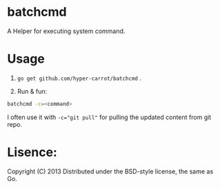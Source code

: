 batchcmd
==========

A Helper for executing system command.

# Usage

1. `go get github.com/hyper-carrot/batchcmd` .

2. Run & fun:
```bash
batchcmd -c=<command> 
```
I often use it with `-c="git pull"` for pulling the updated content from git repo. 

# Lisence:
Copyright (C) 2013
Distributed under the BSD-style license, the same as Go.
